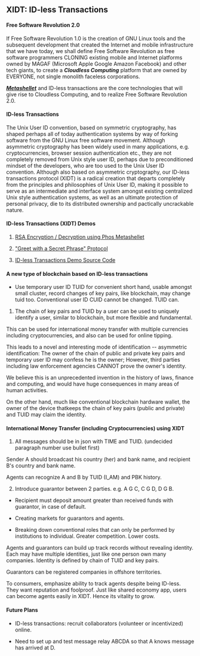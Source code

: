 ## XIDT: ID-less Transactions

#### Free Software Revolution 2.0

If Free Software Revolution 1.0 is the creation of GNU Linux tools and the subsequent development that created the Internet and mobile infrastructure that we have today, we shall define Free Software Revolution as free software programmers  CLONING existing mobile and Internet platforms owned by MAGAF (Microsoft Apple Google Amazon Facebook) and other tech giants, to create a ___Cloudless Computing___ platform that are owned by EVERYONE, not single monolith faceless corporations. 

[___Metashellet___](https://github.com/udexon/Metashellet) and ID-less transactions are the core technologies that will give rise to Cloudless Computing, and to realize Free Software Revolution 2.0.


#### ID-less Transactions

The Unix User ID convention, based on symmetric cryptography, has shaped perhaps all of today authentication systems by way of forking software from the GNU Linux free software movement. Although asymmetric cryptography has been widely used in many applications, e.g. cryptocurrencies, browser session authentication etc., they are not completely removed from Unix style user ID, perhaps due to preconditioned mindset of the developers, who are too used to the Unix User ID convention. Although also based on asymmetric cryptography, our ID-less transactions protocol (XIDT) is a radical creation that departs completely from the principles and philosophies of Unix User ID, making it possible to serve as an intermediate and interface system amongst existing centralized Unix style authentication systems, as well as an ultimate protection of personal privacy, die to its distributed ownership and pactically uncrackable nature. 


#### ID-less Transactions (XIDT) Demos

1. [ RSA Encryption / Decryption using Phos Metashellet ](https://github.com/udexon/DatongToken/blob/master/Datong_3_in_1.md)

2. [ "Greet with a Secret Phrase" Protocol ](https://github.com/udexon/XIDT/blob/master/Greet_Secret_Phrase.md)

3. [ ID-less Transactions Demo Source Code ](https://github.com/udexon/XIDT/tree/master/XIDT)


#### A new type of blockchain based on ID-less transactions

- Use temporary user ID TUID for convenient short hand, usable amongst small cluster, record changes of key pairs, like blockchain, may change tuid too. Conventional user ID CUID cannot be changed. TUID can.

1. The chain of key pairs and TUID by a user can be used to uniquely identify a user, similar to blockchain, but more flexible and fundamental.

This can be used for international money transfer with multiple currencies including cryptocurrencies, and also can be used for online tipping. 

This leads to a novel and interesting mode of identification -- asymmetric identification: The owner of the chain of public and private key pairs and temporary user ID may confess he is the owner; However, third parties including law enforcement agencies CANNOT prove the owner's identity.

We believe this is an unprecedented invention in the history of laws, finance and computing, and would have huge consequences in many areas of human activities.

On the other hand, much like conventional blockchain hardware wallet, the owner of the device thatkeeps the chain of key pairs (public and private) and TUID may claim the identity.


#### International Money Transfer (including Cryptocurrencies) using XIDT

1. All messages should be in json with TIME and TUID. (undecided paragraph number use bullet first)

Sender A should broadcast his country (her) and bank name, and recipient B's country and bank name.

Agents can recognize A and B by TUID (I_AM) and PBK history.

2. Introduce guarantor between 2 parties. e.g. A G C, C G D, D G B.

- Recipient must deposit amount greater than received funds with guarantor, in case of default.

- Creating markets for guarantors and agents.

- Breaking down conventional roles that can only be performed by institutions to individual. Greater competition. Lower costs.

Agents and guarantors can build up track records without revealing identity. Each may have multiple identities, just like one person own many companies. Identity is defined by chain of TUID and key pairs. 

Guarantors can be registered companies in offshore territories.

To consumers, emphasize ability to track agents despite being ID-less. They want reputation and foolproof. Just like shared economy app, users can become agents easily in XIDT. Hence its vitality to grow. 


#### Future Plans

- ID-less transactions: recruit collaborators (volunteer or incentivized) online.

- Need to set up and test message relay ABCDA so that A knows message has arrived at D.
